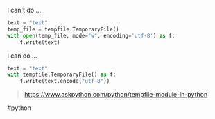 I can't do ...

```python
text = "text"
temp_file = tempfile.TemporaryFile()
with open(temp_file, mode="w", encoding='utf-8') as f:
    f.write(text)
```

I can do ...

```python
text = "text"
with tempfile.TemporaryFile() as f:
    f.write(text.encode("utf-8"))
```

> https://www.askpython.com/python/tempfile-module-in-python

#python